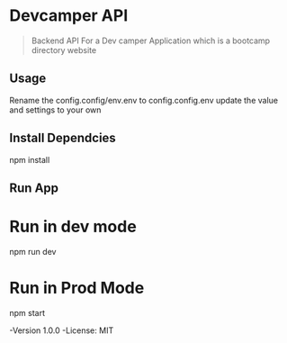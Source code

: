 # Devcamper API

> Backend API For a Dev camper Application which is a bootcamp directory website

## Usage
Rename the config.config/env.env to config.config.env  update the value and settings to your own

## Install Dependcies
npm install
## Run App
# Run in dev mode
npm run dev
# Run in Prod Mode
npm start

-Version 1.0.0
-License: MIT